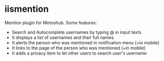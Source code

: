 # iismention
Mention plugin for Motoshub.
Some features:
 - Search and Autocomplete usernames by typing @ in input texts
 - It displays a list of usernames and their full names
 - It alerts the person who was mentioned in notification menu (+in mobile)
 - It links to the page of the person who was mentioned (+in mobile)
 - It adds a privacy item to let other users to search user's username
